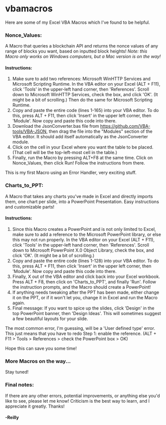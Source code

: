 # vbamacros
Here are some of my Excel VBA Macros which I've found to be helpful.

### Nonce_Values: 
A Macro that queries a blockchain API and returns the nonce values of any range of blocks you want, based on inputted block heights! _Note: this Macro only works on Windows computers, but a Mac version is on the way!_

#### Instructions:
1. Make sure to add two references: Microsoft WinHTTP Services and Microsoft Scripting Runtime. In the VBA editor on your Excel (ALT + F11), click 'Tools' in the upper-left hand corner, then 'References'. Scroll down to Microsoft WinHTTP Services, check the box, and click 'OK'. (It might be a bit of scrolling.) Then do the same for Microsoft Scripting Runtime.
2. Copy and paste the entire code (lines 1-165) into your VBA editor. To do this, press ALT + F11, then click 'Insert' in the upper left corner, then 'Module'. Now copy and paste this code into there.
3. Download the JsonConverter.bas file from https://github.com/VBA-tools/VBA-JSON, then drag the file into the "Modules" section of the VBA editor. It should add itself automatically as the JsonConverter module.
4. Click on the cell in your Excel where you want the table to be placed. (That cell will be the top-left-most cell in the table.)
5. Finally, run the Macro by pressing ALT+F8 at the same time. Click on Nonce_Values, then click Run! Follow the instructions from there.

This is my first Macro using an Error Handler, very exciting stuff.

### Charts_to_PPT: 
A Macro that takes any charts you've made in Excel and directly imports them, one chart per slide, into a PowerPoint Presentation. Easy instructions and customizable parts!

#### Instructions:
1. Since this Macro creates a PowerPoint and is not only limited to Excel, make sure to add a reference to the Microsoft PowerPoint library, or else this may not run properly. In the VBA editor on your Excel (ALT + F11), click 'Tools' in the upper-left hand corner, then 'References'. Scroll down to Microsoft PowerPoint X.0 Object Library, check the box, and click 'OK'. (It might be a bit of scrolling.)
2. Copy and paste the entire code (lines 1-128) into your VBA editor. To do this, press ALT + F11, then click 'Insert' in the upper left corner, then 'Module'. Now copy and paste this code into there.
3. Finally, X out of the VBA editor and click back into your Excel workbook. Press ALT + F8, then click on 'Charts_to_PPT', and finally 'Run'. Follow the instruction prompts, and the Macro should create a PowerPoint!
4. If anything needs tweaking after the PPT has been made, either change it on the PPT, or if it won't let you, change it in Excel and run the Macro again.
5. Final message: If you want to spice up the slides, click 'Design' in the top PowerPoint banner, then 'Design Ideas'. This will sometimes suggest a few beautiful layouts for your slide.

The most common error, I'm guessing, will be a 'User defined type' error. This just means that you have to redo Step 1: enable the reference. (ALT + F11 > Tools > References > check the PowerPoint box > OK)

Hope this can save you some time!

### More Macros on the way...
Stay tuned!

### Final notes:
If there are any other errors, potential improvements, or anything else you'd like to see, please let me know! Criticism is the best way to learn, and I appreciate it greatly. Thanks!

#### -Reilly
